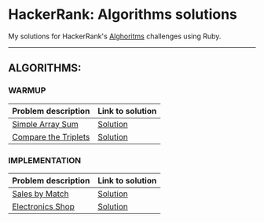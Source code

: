 # HackerRank: Algorithms solutions
My solutions for HackerRank's [Alghoritms](https://www.hackerrank.com/domains/algorithms) challenges using Ruby.

---

## ALGORITHMS:

### WARMUP
Problem description | Link to solution
------------ | -------------
[Simple Array Sum](https://www.hackerrank.com/challenges/simple-array-sum) | [Solution](Warmup/simple-array-sum/solution.rb)
[Compare the Triplets](https://www.hackerrank.com/challenges/compare-the-triplets) | [Solution](Warmup/compare-triplets/solution.rb)

### IMPLEMENTATION
Problem description | Link to solution
------------ | -------------
[Sales by Match](https://www.hackerrank.com/challenges/sock-merchant) | [Solution](Implementation/sales-by-match/solution.rb)
[Electronics Shop](https://www.hackerrank.com/challenges/electronics-shop) | [Solution](Implementation/electronics-shop/solution.rb)
